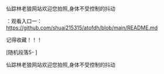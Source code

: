 仙踪林老狼网站欢迎您拍照,身体不受控制的抖动

：观看入口一：https://github.com/shuai215315/atofdh/blob/main/README.md


记得收藏！！！



[随机段落5-
]






仙踪林老狼网站欢迎您拍照,身体不受控制的抖动
